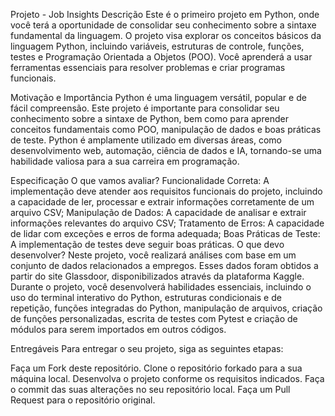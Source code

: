 Projeto - Job Insights
Descrição
Este é o primeiro projeto em Python, onde você terá a oportunidade de consolidar seu conhecimento sobre a sintaxe fundamental da linguagem. O projeto visa explorar os conceitos básicos da linguagem Python, incluindo variáveis, estruturas de controle, funções, testes e Programação Orientada a Objetos (POO). Você aprenderá a usar ferramentas essenciais para resolver problemas e criar programas funcionais.

Motivação e Importância
Python é uma linguagem versátil, popular e de fácil compreensão. Este projeto é importante para consolidar seu conhecimento sobre a sintaxe de Python, bem como para aprender conceitos fundamentais como POO, manipulação de dados e boas práticas de teste. Python é amplamente utilizado em diversas áreas, como desenvolvimento web, automação, ciência de dados e IA, tornando-se uma habilidade valiosa para a sua carreira em programação.

Especificação
O que vamos avaliar?
Funcionalidade Correta: A implementação deve atender aos requisitos funcionais do projeto, incluindo a capacidade de ler, processar e extrair informações corretamente de um arquivo CSV;
Manipulação de Dados: A capacidade de analisar e extrair informações relevantes do arquivo CSV;
Tratamento de Erros: A capacidade de lidar com exceções e erros de forma adequada;
Boas Práticas de Teste: A implementação de testes deve seguir boas práticas.
O que devo desenvolver?
Neste projeto, você realizará análises com base em um conjunto de dados relacionados a empregos. Esses dados foram obtidos a partir do site Glassdoor, disponibilizados através da plataforma Kaggle. Durante o projeto, você desenvolverá habilidades essenciais, incluindo o uso do terminal interativo do Python, estruturas condicionais e de repetição, funções integradas do Python, manipulação de arquivos, criação de funções personalizadas, escrita de testes com Pytest e criação de módulos para serem importados em outros códigos.

Entregáveis
Para entregar o seu projeto, siga as seguintes etapas:

Faça um Fork deste repositório.
Clone o repositório forkado para a sua máquina local.
Desenvolva o projeto conforme os requisitos indicados.
Faça o commit das suas alterações no seu repositório local.
Faça um Pull Request para o repositório original.
